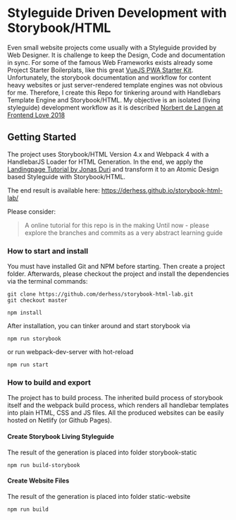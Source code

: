 # Styleguide Driven Development with Storybook/HTML

Even small website projects come usually with a Styleguide provided by Web Designer. It is challenge to keep the Design, Code and documentation in sync. For some of the famous Web Frameworks exists already some Project Starter Boilerplats, like this great [VueJS PWA Starter Kit](https://github.com/devCrossNet/vue-starter). Unfortunately, the storybook documentation and workflow for content heavy websites or just server-rendered template engines was not obvious for me. Therefore, I create this Repo for tinkering around with Handlebars Template Engine and Storybook/HTML. My objective is an isolated (living styleguide) development workflow as it is described [Norbert de Langen at Frontend Love 2018](https://www.youtube.com/watch?v=L_W4xSetumc)

## Getting Started

The project uses Storybook/HTML Version 4.x and Webpack 4 with a HandlebarJS Loader for HTML Generation. In the end, we apply the [Landingpage Tutorial by Jonas Duri](https://medium.com/@jonas_duri/build-a-landing-page-with-webpack-4-6efe83deb7fe) and transform it to an Atomic Design based Styleguide with Storybook/HTML. 

The end result is available here: https://derhess.github.io/storybook-html-lab/

Please consider:
> A online tutorial for this repo is in the making
> Until now - please explore the branches and commits as a very abstract learning guide

### How to start and install

You must have installed Git and NPM before starting. Then create a project folder. Afterwards, please checkout the project and install the dependencies via the terminal commands:

```shell 
git clone https://github.com/derhess/storybook-html-lab.git
git checkout master

npm install
```

After installation, you can tinker around and start storybook via

```shell
npm run storybook
```

or run webpack-dev-server with hot-reload 

```shell
npm run start
```

### How to build and export

The project has to build process. The inherited build process of storybook itself and the webpack build process, which renders all handlebar templates into plain HTML, CSS and JS files. All the produced websites can be easily hosted on Netlify (or Github Pages). 

#### Create Storybook Living Styleguide

The result of the generation is placed into folder storybook-static

```shell
npm run build-storybook
```

#### Create Website Files

The result of the generation is placed into folder static-website

```shell
npm run build
```
